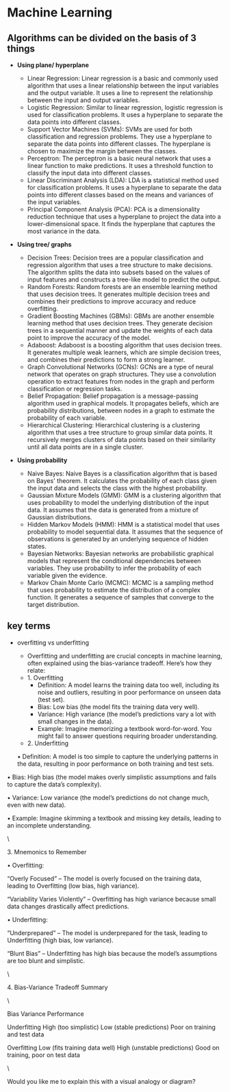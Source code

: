 # Machine Learning

## Algorithms can be divided on the basis of 3 things



*   **Using plane/ hyperplane**&#x20;

    * Linear Regression: Linear regression is a basic and commonly used algorithm that uses a linear relationship between the input variables and the output variable. It uses a line to represent the relationship between the input and output variables.
    * Logistic Regression: Similar to linear regression, logistic regression is used for classification problems. It uses a hyperplane to separate the data points into different classes.&#x20;
    * Support Vector Machines (SVMs): SVMs are used for both classification and regression problems. They use a hyperplane to separate the data points into different classes. The hyperplane is chosen to maximize the margin between the classes.&#x20;
    * Perceptron: The perceptron is a basic neural network that uses a linear function to make predictions. It uses a threshold function to classify the input data into different classes.&#x20;
    * Linear Discriminant Analysis (LDA): LDA is a statistical method used for classification problems. It uses a hyperplane to separate the data points into different classes based on the means and variances of the input variables.&#x20;
    * Principal Component Analysis (PCA): PCA is a dimensionality reduction technique that uses a hyperplane to project the data into a lower-dimensional space. It finds the hyperplane that captures the most variance in the data.


*   **Using tree/ graphs**

    * Decision Trees: Decision trees are a popular classification and regression algorithm that uses a tree structure to make decisions. The algorithm splits the data into subsets based on the values of input features and constructs a tree-like model to predict the output.&#x20;
    * Random Forests: Random forests are an ensemble learning method that uses decision trees. It generates multiple decision trees and combines their predictions to improve accuracy and reduce overfitting.&#x20;
    * Gradient Boosting Machines (GBMs): GBMs are another ensemble learning method that uses decision trees. They generate decision trees in a sequential manner and update the weights of each data point to improve the accuracy of the model.&#x20;
    * Adaboost: Adaboost is a boosting algorithm that uses decision trees. It generates multiple weak learners, which are simple decision trees, and combines their predictions to form a strong learner.&#x20;
    * Graph Convolutional Networks (GCNs): GCNs are a type of neural network that operates on graph structures. They use a convolution operation to extract features from nodes in the graph and perform classification or regression tasks.&#x20;
    * Belief Propagation: Belief propagation is a message-passing algorithm used in graphical models. It propagates beliefs, which are probability distributions, between nodes in a graph to estimate the probability of each variable.&#x20;
    * Hierarchical Clustering: Hierarchical clustering is a clustering algorithm that uses a tree structure to group similar data points. It recursively merges clusters of data points based on their similarity until all data points are in a single cluster.&#x20;


* **Using probability**
  * Naive Bayes: Naive Bayes is a classification algorithm that is based on Bayes' theorem. It calculates the probability of each class given the input data and selects the class with the highest probability.&#x20;
  * Gaussian Mixture Models (GMM): GMM is a clustering algorithm that uses probability to model the underlying distribution of the input data. It assumes that the data is generated from a mixture of Gaussian distributions.&#x20;
  * Hidden Markov Models (HMM): HMM is a statistical model that uses probability to model sequential data. It assumes that the sequence of observations is generated by an underlying sequence of hidden states.&#x20;
  * Bayesian Networks: Bayesian networks are probabilistic graphical models that represent the conditional dependencies between variables. They use probability to infer the probability of each variable given the evidence.&#x20;
  * Markov Chain Monte Carlo (MCMC): MCMC is a sampling method that uses probability to estimate the distribution of a complex function. It generates a sequence of samples that converge to the target distribution.



## key terms



*   overfitting vs underfitting

    * Overfitting and underfitting are crucial concepts in machine learning, often explained using the bias-variance tradeoff. Here’s how they relate:
    * 1\. Overfitting
      * Definition: A model learns the training data too well, including its noise and outliers, resulting in poor performance on unseen data (test set).
      * Bias: Low bias (the model fits the training data very well).
      * Variance: High variance (the model’s predictions vary a lot with small changes in the data).
      * Example: Imagine memorizing a textbook word-for-word. You might fail to answer questions requiring broader understanding.
    * 2\. Underfitting

    • Definition: A model is too simple to capture the underlying patterns in the data, resulting in poor performance on both training and test sets.

• Bias: High bias (the model makes overly simplistic assumptions and fails to capture the data’s complexity).

• Variance: Low variance (the model’s predictions do not change much, even with new data).

• Example: Imagine skimming a textbook and missing key details, leading to an incomplete understanding.

\


3\. Mnemonics to Remember

• Overfitting:

“Overly Focused” – The model is overly focused on the training data, leading to Overfitting (low bias, high variance).

“Variability Varies Violently” – Overfitting has high variance because small data changes drastically affect predictions.

• Underfitting:

“Underprepared” – The model is underprepared for the task, leading to Underfitting (high bias, low variance).

“Blunt Bias” – Underfitting has high bias because the model’s assumptions are too blunt and simplistic.

\


4\. Bias-Variance Tradeoff Summary

\


Bias Variance Performance

Underfitting High (too simplistic) Low (stable predictions) Poor on training and test data

Overfitting Low (fits training data well) High (unstable predictions) Good on training, poor on test data

\


Would you like me to explain this with a visual analogy or diagram?
